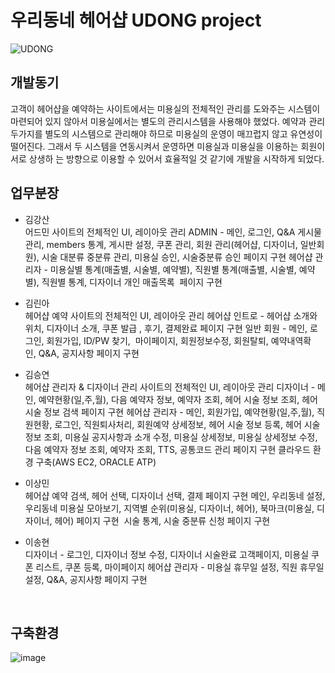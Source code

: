 # 우리동네 헤어샵 UDONG project
![UDONG](https://user-images.githubusercontent.com/64175774/114571968-09f38c80-9cb2-11eb-8faf-23efa7300cb6.png)

## 개발동기
고객이 헤어샵을 예약하는 사이트에서는 미용실의 전체적인 관리를 도와주는 시스템이 마련되어 있지 않아서 미용실에서는 별도의 관리시스템을 사용해야 했었다. 예약과 관리 두가지를 별도의 시스템으로 관리해야 하므로 미용실의 운영이 매끄럽지 않고 유연성이 떨어진다.
그래서 두 시스템을 연동시켜서 운영하면 미용실과 미용실을 이용하는 회원이 서로 상생하
는 방향으로 이용할 수 있어서 효율적일 것 같기에 개발을 시작하게 되었다.

## 업무분장
 * 김강산<br>
어드민 사이트의 전체적인 UI, 레이아웃 관리
ADMIN - 메인, 로그인, Q&A 게시물 관리, members 통계, 게시판 설정, 쿠폰 관리, 회원 관리(헤어샵, 디자이너, 일반회원), 시술 대분류 중분류 관리, 미용실 승인, 시술중분류 승인 페이지 구현
헤어샵 관리자 - 미용실별 통계(매출별, 시술별, 예약별), 직원별 통계(매출별, 시술별, 예약별), 직원별 통계, 디자이너 개인 매출목록  페이지 구현

* 김린아<br>
헤어샵 예약 사이트의 전체적인 UI, 레이아웃 관리
헤어샵 인트로 - 헤어샵 소개와 위치, 디자이너 소개, 쿠폰 발급 , 후기, 결제완료 페이지 구현
일반 회원 - 메인, 로그인, 회원가입, ID/PW 찾기,  마이페이지, 회원정보수정, 회원탈퇴, 예약내역확인, Q&A, 공지사항 페이지 구현

 * 김승연<br>
헤어샵 관리자 & 디자이너 관리 사이트의 전체적인 UI, 레이아웃 관리
디자이너 - 메인, 예약현황(일,주,월), 다음 예약자 정보, 예약자 조회, 헤어 시술 정보 조회, 헤어 시술 정보 검색 페이지 구현
헤어샵 관리자 - 메인, 회원가입, 예약현황(일,주,월), 직원현황, 로그인, 직원퇴사처리, 회원예약 상세정보, 헤어 시술 정보 등록, 헤어 시술 정보 조회, 미용실 공지사항과 소개 수정, 미용실 상세정보, 미용실 상세정보 수정, 다음 예약자 정보 조회, 예약자 조회, TTS, 공통코드 관리 페이지 구현
클라우드 환경 구축(AWS EC2, ORACLE ATP)

 * 이상민<br>
헤어샵 예약 검색, 헤어 선택, 디자이너 선택, 결제 페이지 구현
메인, 우리동네 설정, 우리동네 미용실 모아보기, 지역별 순위(미용실, 디자이너, 헤어), 북마크(미용실, 디자이너, 헤어) 페이지 구현 
시술 통계, 시술 중분류 신청 페이지 구현

 * 이송현<br>
디자이너 - 로그인, 디자이너 정보 수정, 디자이너 시술완료 고객페이지, 미용실 쿠폰 리스트, 쿠폰 등록, 마이페이지
헤어샵 관리자 - 미용실 휴무일 설정, 직원 휴무일 설정, Q&A, 공지사항 페이지 구현
<br>

## 구축환경
![image](https://user-images.githubusercontent.com/64175774/114572854-d5cc9b80-9cb2-11eb-8325-b231a14fa0e5.png)



